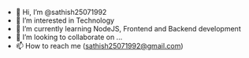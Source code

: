 - 👋 Hi, I’m @sathish25071992
- 👀 I’m interested in Technology
- 🌱 I’m currently learning NodeJS, Frontend and Backend development
- 💞️ I’m looking to collaborate on ...
- 📫 How to reach me (sathish25071992@gmail.com)

<!---
sathish25071992/sathish25071992 is a ✨ special ✨ repository because its `README.md` (this file) appears on your GitHub profile.
You can click the Preview link to take a look at your changes.
--->
